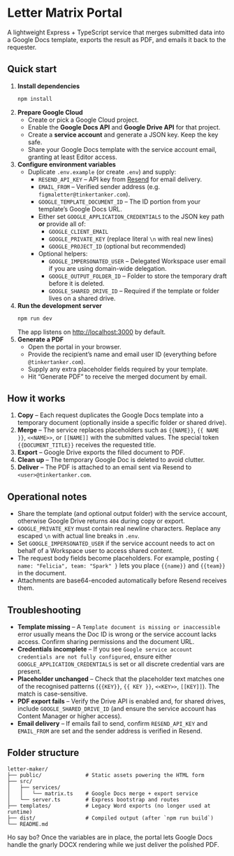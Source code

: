 # Letter Matrix Portal

A lightweight Express + TypeScript service that merges submitted data into a Google Docs template, exports the result as PDF, and emails it back to the requester.

## Quick start

1. **Install dependencies**
   ```bash
   npm install
   ```
2. **Prepare Google Cloud**
   - Create or pick a Google Cloud project.
   - Enable the **Google Docs API** and **Google Drive API** for that project.
   - Create a **service account** and generate a JSON key. Keep the key safe.
   - Share your Google Docs template with the service account email, granting at least Editor access.
3. **Configure environment variables**
   - Duplicate `.env.example` (or create `.env`) and supply:
     - `RESEND_API_KEY` – API key from [Resend](https://resend.com/) for email delivery.
     - `EMAIL_FROM` – Verified sender address (e.g. `figmaletter@tinkertanker.com`).
     - `GOOGLE_TEMPLATE_DOCUMENT_ID` – The ID portion from your template’s Google Docs URL.
     - Either set `GOOGLE_APPLICATION_CREDENTIALS` to the JSON key path **or** provide all of:
       - `GOOGLE_CLIENT_EMAIL`
       - `GOOGLE_PRIVATE_KEY` (replace literal `\n` with real new lines)
       - `GOOGLE_PROJECT_ID` (optional but recommended)
     - Optional helpers:
       - `GOOGLE_IMPERSONATED_USER` – Delegated Workspace user email if you are using domain-wide delegation.
       - `GOOGLE_OUTPUT_FOLDER_ID` – Folder to store the temporary draft before it is deleted.
       - `GOOGLE_SHARED_DRIVE_ID` – Required if the template or folder lives on a shared drive.
4. **Run the development server**
   ```bash
   npm run dev
   ```
   The app listens on [http://localhost:3000](http://localhost:3000) by default.
5. **Generate a PDF**
   - Open the portal in your browser.
   - Provide the recipient’s name and email user ID (everything before `@tinkertanker.com`).
   - Supply any extra placeholder fields required by your template.
   - Hit “Generate PDF” to receive the merged document by email.

## How it works

1. **Copy** – Each request duplicates the Google Docs template into a temporary document (optionally inside a specific folder or shared drive).
2. **Merge** – The service replaces placeholders such as `{{NAME}}`, `{{ NAME }}`, `<<NAME>>`, or `[[NAME]]` with the submitted values. The special token `{{DOCUMENT_TITLE}}` receives the requested title.
3. **Export** – Google Drive exports the filled document to PDF.
4. **Clean up** – The temporary Google Doc is deleted to avoid clutter.
5. **Deliver** – The PDF is attached to an email sent via Resend to `<user>@tinkertanker.com`.

## Operational notes

- Share the template (and optional output folder) with the service account, otherwise Google Drive returns `404` during copy or export.
- `GOOGLE_PRIVATE_KEY` must contain real newline characters. Replace any escaped `\n` with actual line breaks in `.env`.
- Set `GOOGLE_IMPERSONATED_USER` if the service account needs to act on behalf of a Workspace user to access shared content.
- The request body fields become placeholders. For example, posting `{ name: "Felicia", team: "Spark" }` lets you place `{{name}}` and `{{team}}` in the document.
- Attachments are base64-encoded automatically before Resend receives them.

## Troubleshooting

- **Template missing** – A `Template document is missing or inaccessible` error usually means the Doc ID is wrong or the service account lacks access. Confirm sharing permissions and the document URL.
- **Credentials incomplete** – If you see `Google service account credentials are not fully configured`, ensure either `GOOGLE_APPLICATION_CREDENTIALS` is set or all discrete credential vars are present.
- **Placeholder unchanged** – Check that the placeholder text matches one of the recognised patterns (`{{KEY}}`, `{{ KEY }}`, `<<KEY>>`, `[[KEY]]`). The match is case-sensitive.
- **PDF export fails** – Verify the Drive API is enabled and, for shared drives, include `GOOGLE_SHARED_DRIVE_ID` (and ensure the service account has Content Manager or higher access).
- **Email delivery** – If emails fail to send, confirm `RESEND_API_KEY` and `EMAIL_FROM` are set and the sender address is verified in Resend.

## Folder structure

```
letter-maker/
├── public/              # Static assets powering the HTML form
├── src/
│   ├── services/
│   │   └── matrix.ts    # Google Docs merge + export service
│   └── server.ts        # Express bootstrap and routes
├── templates/           # Legacy Word exports (no longer used at runtime)
├── dist/                # Compiled output (after `npm run build`)
└── README.md
```

Ho say bo? Once the variables are in place, the portal lets Google Docs handle the gnarly DOCX rendering while we just deliver the polished PDF.
